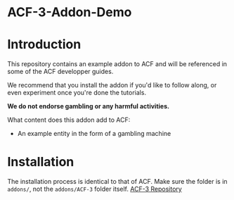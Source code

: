 # ACF-3-Addon-Demo
# Introduction
This repository contains an example addon to ACF and will be referenced in some of the ACF developper guides.

We recommend that you install the addon if you'd like to follow along, or even experiment once you're done the tutorials.

**We do not endorse gambling or any harmful activities.**

What content does this addon add to ACF:
* An example entity in the form of a gambling machine

# Installation
The installation process is identical to that of ACF. Make sure the folder is in `addons/`, not the `addons/ACF-3` folder itself. [ACF-3 Repository](https://github.com/ACF-Team/ACF-3)
